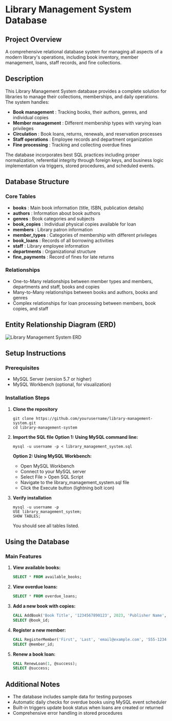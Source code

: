# Library Management System Database

## Project Overview

A comprehensive relational database system for managing all aspects of a modern library's operations, including book inventory, member management, loans, staff records, and fine collections.

## Description

This Library Management System database provides a complete solution for libraries to manage their collections, memberships, and daily operations. The system handles:

* **Book management** : Tracking books, their authors, genres, and individual copies
* **Member management** : Different membership types with varying loan privileges
* **Circulation** : Book loans, returns, renewals, and reservation processes
* **Staff operations** : Employee records and department organization
* **Fine processing** : Tracking and collecting overdue fines

The database incorporates best SQL practices including proper normalization, referential integrity through foreign keys, and business logic implementation via triggers, stored procedures, and scheduled events.

## Database Structure

### Core Tables

* **books** : Main book information (title, ISBN, publication details)
* **authors** : Information about book authors
* **genres** : Book categories and subjects
* **book_copies** : Individual physical copies available for loan
* **members** : Library patron information
* **member_types** : Categories of membership with different privileges
* **book_loans** : Records of all borrowing activities
* **staff** : Library employee information
* **departments** : Organizational structure
* **fine_payments** : Record of fines for late returns

### Relationships

* One-to-Many relationships between member types and members, departments and staff, books and copies
* Many-to-Many relationships between books and authors, books and genres
* Complex relationships for loan processing between members, book copies, and staff

## Entity Relationship Diagram (ERD)

![Library Management System ERD](https://drive.google.com/uc?id=1zQV9j8eNK7_F2bYs_iTdT9ZdOX2YWYJR)

## Setup Instructions

### Prerequisites

* MySQL Server (version 5.7 or higher)
* MySQL Workbench (optional, for visualization)

### Installation Steps

1. **Clone the repository**

   ```
   git clone https://github.com/yourusername/library-management-system.git
   cd library-management-system
   ```
2. **Import the SQL file**
   **Option 1: Using MySQL command line:**

   ```
   mysql -u username -p < library_management_system.sql
   ```

   **Option 2: Using MySQL Workbench:**

   * Open MySQL Workbench
   * Connect to your MySQL server
   * Select File > Open SQL Script
   * Navigate to the library_management_system.sql file
   * Click the Execute button (lightning bolt icon)
3. **Verify installation**

   ```
   mysql -u username -p
   USE library_management_system;
   SHOW TABLES;
   ```

   You should see all tables listed.

## Using the Database

### Main Features

1. **View available books:**
   ```sql
   SELECT * FROM available_books;
   ```
2. **View overdue loans:**
   ```sql
   SELECT * FROM overdue_loans;
   ```
3. **Add a new book with copies:**
   ```sql
   CALL AddBook('Book Title', '1234567890123', 2023, 'Publisher Name', 1, 1, 3, 19.99, @book_id);
   SELECT @book_id;
   ```
4. **Register a new member:**
   ```sql
   CALL RegisterMember('First', 'Last', 'email@example.com', '555-1234', '123 Main St', '2000-01-01', 1, @member_id);
   SELECT @member_id;
   ```
5. **Renew a book loan:**
   ```sql
   CALL RenewLoan(1, @success);
   SELECT @success;
   ```

## Additional Notes

* The database includes sample data for testing purposes
* Automatic daily checks for overdue books using MySQL event scheduler
* Built-in triggers update book status when loans are created or returned
* Comprehensive error handling in stored procedures
